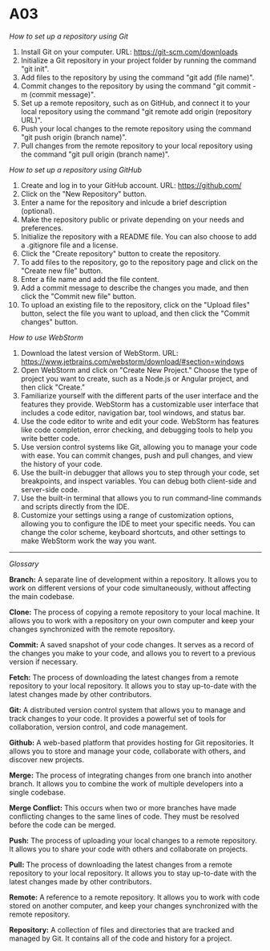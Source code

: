 # A03

_How to set up a repository using Git_

1. Install Git on your computer. URL: https://git-scm.com/downloads
2. Initialize a Git repository in your project folder by running the command "git init".
3. Add files to the repository by using the command "git add (file name)".
4. Commit changes to the repository by using the command "git commit -m (commit message)".
5. Set up a remote repository, such as on GitHub, and connect it to your local repository using the command "git remote add origin (repository URL)".
6. Push your local changes to the remote repository using the command "git push origin (branch name)".
7. Pull changes from the remote repository to your local repository using the command "git pull origin (branch name)".

_How to set up a repository using GitHub_

1. Create and log in to your GitHub account. URL: https://github.com/
2. Click on the "New Repository" button.
3. Enter a name for the repository and inlcude a brief description (optional).
4. Make the repository public or private depending on your needs and preferences.
5. Initialize the repository with a README file. You can also choose to add a .gitignore file and a license.
6. Click the "Create repository" button to create the repository.
7. To add files to the repository, go to the repository page and click on the "Create new file" button.
8. Enter a file name and add the file content.
9. Add a commit message to describe the changes you made, and then click the "Commit new file" button.
10. To upload an existing file to the repository, click on the "Upload files" button, select the file you want to upload, and then click the "Commit changes" button.

_How to use WebStorm_

1. Download the latest version of WebStorm. URL: https://www.jetbrains.com/webstorm/download/#section=windows
2. Open WebStorm and click on "Create New Project." Choose the type of project you want to create, such as a Node.js or Angular project, and then click "Create."
3. Familiarize yourself with the different parts of the user interface and the features they provide. WebStorm has a customizable user interface that includes a code editor, navigation bar, tool windows, and status bar.
4. Use the code editor to write and edit your code. WebStorm has features like code completion, error checking, and debugging tools to help you write better code.
5. Use version control systems like Git, allowing you to manage your code with ease. You can commit changes, push and pull changes, and view the history of your code.
6. Use the built-in debugger that allows you to step through your code, set breakpoints, and inspect variables. You can debug both client-side and server-side code.
7. Use the built-in terminal that allows you to run command-line commands and scripts directly from the IDE.
8. Customize your settings using a range of customization options, allowing you to configure the IDE to meet your specific needs. You can change the color scheme, keyboard shortcuts, and other settings to make WebStorm work the way you want.

-----------------------------------------------------------------------------------------------------------------------------------------------------------------------

_Glossary_

**Branch:** A separate line of development within a repository. It allows you to work on different versions of your code simultaneously, without affecting the main codebase.

**Clone:** The process of copying a remote repository to your local machine. It allows you to work with a repository on your own computer and keep your changes synchronized with the remote repository.

**Commit:** A saved snapshot of your code changes. It serves as a record of the changes you make to your code, and allows you to revert to a previous version if necessary.

**Fetch:** The process of downloading the latest changes from a remote repository to your local repository. It allows you to stay up-to-date with the latest changes made by other contributors.

**Git:** A distributed version control system that allows you to manage and track changes to your code. It provides a powerful set of tools for collaboration, version control, and code management.

**Github:** A web-based platform that provides hosting for Git repositories. It allows you to store and manage your code, collaborate with others, and discover new projects.

**Merge:** The process of integrating changes from one branch into another branch. It allows you to combine the work of multiple developers into a single codebase.

**Merge Conflict:** This occurs when two or more branches have made conflicting changes to the same lines of code. They must be resolved before the code can be merged.

**Push:** The process of uploading your local changes to a remote repository. It allows you to share your code with others and collaborate on projects.

**Pull:** The process of downloading the latest changes from a remote repository to your local repository. It allows you to stay up-to-date with the latest changes made by other contributors.

**Remote:** A reference to a remote repository. It allows you to work with code stored on another computer, and keep your changes synchronized with the remote repository.

**Repository:** A collection of files and directories that are tracked and managed by Git. It contains all of the code and history for a project.

